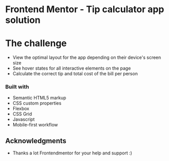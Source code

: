 # Frontend Mentor - Tip calculator app solution

# The challenge

- View the optimal layout for the app depending on their device's screen size
- See hover states for all interactive elements on the page
- Calculate the correct tip and total cost of the bill per person

### Built with

- Semantic HTML5 markup
- CSS custom properties
- Flexbox
- CSS Grid
- Javascript
- Mobile-first workflow

## Acknowledgments

- Thanks a lot Frontendmentor for your help and support :)

